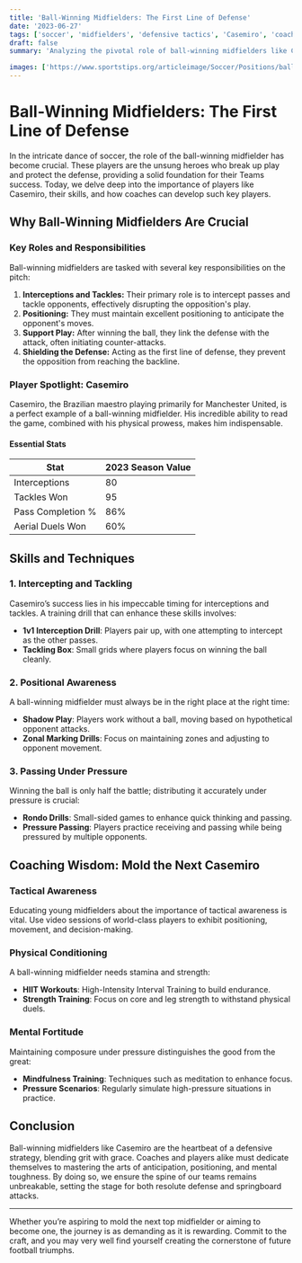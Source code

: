 ```yaml
---
title: 'Ball-Winning Midfielders: The First Line of Defense'
date: '2023-06-27'
tags: ['soccer', 'midfielders', 'defensive tactics', 'Casemiro', 'coaching tips', 'player analysis', 'football', 'strategy', 'defense', 'playmaking']
draft: false
summary: 'Analyzing the pivotal role of ball-winning midfielders like Casemiro in modern football, their techniques, and how they serve as the backbone of a strong defense.'

images: ['https://www.sportstips.org/articleimage/Soccer/Positions/ball_winning_midfielders_the_first_line_of_defense.webp']
---
```


# Ball-Winning Midfielders: The First Line of Defense

In the intricate dance of soccer, the role of the ball-winning midfielder has become crucial. These players are the unsung heroes who break up play and protect the defense, providing a solid foundation for their Teams success. Today, we delve deep into the importance of players like Casemiro, their skills, and how coaches can develop such key players.

## Why Ball-Winning Midfielders Are Crucial

### Key Roles and Responsibilities

Ball-winning midfielders are tasked with several key responsibilities on the pitch:

1. **Interceptions and Tackles:** Their primary role is to intercept passes and tackle opponents, effectively disrupting the opposition's play.
2. **Positioning:** They must maintain excellent positioning to anticipate the opponent's moves.
3. **Support Play:** After winning the ball, they link the defense with the attack, often initiating counter-attacks.
4. **Shielding the Defense:** Acting as the first line of defense, they prevent the opposition from reaching the backline.

### Player Spotlight: Casemiro

Casemiro, the Brazilian maestro playing primarily for Manchester United, is a perfect example of a ball-winning midfielder. His incredible ability to read the game, combined with his physical prowess, makes him indispensable.

#### Essential Stats

| Stat              | 2023 Season Value  |
|-------------------|--------------------|
| Interceptions     | 80                 |
| Tackles Won       | 95                 |
| Pass Completion % | 86%                |
| Aerial Duels Won  | 60%                |

## Skills and Techniques

### 1. Intercepting and Tackling

Casemiro’s success lies in his impeccable timing for interceptions and tackles. A training drill that can enhance these skills involves:

- **1v1 Interception Drill**: Players pair up, with one attempting to intercept as the other passes.
- **Tackling Box**: Small grids where players focus on winning the ball cleanly.

### 2. Positional Awareness

A ball-winning midfielder must always be in the right place at the right time:

- **Shadow Play**: Players work without a ball, moving based on hypothetical opponent attacks.
- **Zonal Marking Drills**: Focus on maintaining zones and adjusting to opponent movement.

### 3. Passing Under Pressure

Winning the ball is only half the battle; distributing it accurately under pressure is crucial:

- **Rondo Drills**: Small-sided games to enhance quick thinking and passing.
- **Pressure Passing**: Players practice receiving and passing while being pressured by multiple opponents.

## Coaching Wisdom: Mold the Next Casemiro

### Tactical Awareness

Educating young midfielders about the importance of tactical awareness is vital. Use video sessions of world-class players to exhibit positioning, movement, and decision-making.

### Physical Conditioning

A ball-winning midfielder needs stamina and strength:

- **HIIT Workouts**: High-Intensity Interval Training to build endurance.
- **Strength Training**: Focus on core and leg strength to withstand physical duels.

### Mental Fortitude

Maintaining composure under pressure distinguishes the good from the great:

- **Mindfulness Training**: Techniques such as meditation to enhance focus.
- **Pressure Scenarios**: Regularly simulate high-pressure situations in practice.

## Conclusion

Ball-winning midfielders like Casemiro are the heartbeat of a defensive strategy, blending grit with grace. Coaches and players alike must dedicate themselves to mastering the arts of anticipation, positioning, and mental toughness. By doing so, we ensure the spine of our teams remains unbreakable, setting the stage for both resolute defense and springboard attacks.

---

Whether you’re aspiring to mold the next top midfielder or aiming to become one, the journey is as demanding as it is rewarding. Commit to the craft, and you may very well find yourself creating the cornerstone of future football triumphs.